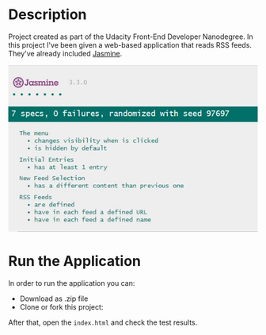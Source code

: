 # Description
Project created as part of the Udacity Front-End Developer Nanodegree.
In this project I've been given a web-based application that reads RSS feeds. They've already included [Jasmine](http://jasmine.github.io/).


<img src="img\jasmine.JPG">

# Run the Application
In order to run the application you can:
* Download as .zip file
* Clone or fork this project:

After that, open the `index.html` and check the test results.